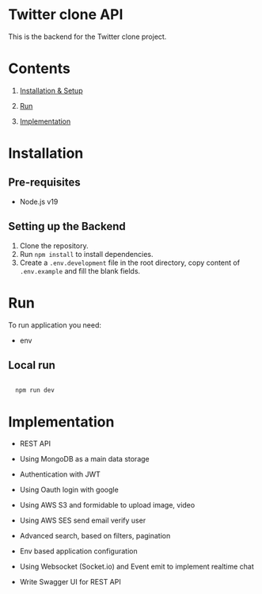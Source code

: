 # Twitter clone API

This is the backend for the Twitter clone project.

# Contents

  

1. [Installation & Setup](#Installation)

2. [Run](#Run)

3. [Implementation](#Implementation)

# Installation 

## Pre-requisites

-   Node.js v19

## Setting up the Backend

1. Clone the repository.
2. Run `npm install` to install dependencies.
3. Create a `.env.development` file in the root directory, copy content of `.env.example` and fill the blank fields.

# Run
To run application you need:
- env
## Local run


```

  npm run dev

```


# Implementation
  

- REST API

- Using MongoDB as a main data storage

- Authentication with JWT

- Using Oauth login with google

- Using AWS S3 and formidable to upload image, video

- Using AWS SES send email verify user

- Advanced search, based on filters, pagination

- Env based application configuration

- Using Websocket (Socket.io) and Event emit to implement realtime chat

- Write Swagger UI for REST API





